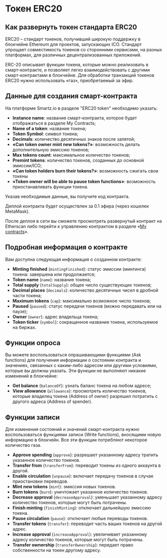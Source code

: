 # Токен ERC20
## Как развернуть токен стандарта ERC20

ERC20 – стандарт токенов, получивший широкую поддержку в блокчейне Ethereum для проектов, запускающих ICO. Стандарт упрощает совместимость токенов со сторонними сервисами, на разных платформах, для различных децентрализованных приложений.

ERC-20 описывает функции токена, которые можно реализовать в смарт-контракте, и позволяет легко взаимодействовать с другими смарт-контрактами в блокчейне. Для обработки транзакций токенов ERC20 нужно использовать «газ», приобретаемый за эфир.

## Данные для создания смарт-контракта

На платформе Smartz.io в разделе "ERC20 token" необходимо указать:

* **Instance name**: название смарт-контракта, которое будет отображаться в разделе My Contracts;
* **Name of a token**: название токена;
* **Token Symbol**: символ токена;
* **Decimals**: количество десятичных знаков после запятой;
* **«Can token owner mint new tokens?»**: возможность делать дополнительную эмиссию токенов;
* **Max tokens count**: максимальное количество токенов;
* **Premint tokens**: количество токенов, созданных до основной эмиссии/ICO;
* **«Can token holders burn their tokens?»**: возможность сжигать свои токены
* **«Token owner will be able to pause token functions»**: возможность приостанавливать функции токена.

Указав необходимые данные, вы получите код контракта.  

Деплой контракта будет осуществлен за 0.1 эфира (через кошелек MetaMask).

После деплоя в сети вы сможете просмотреть развернутый контракт на Etherscan либо перейти к управлению контрактом в разделе «[My contracts](https://platform.smartz.io/dashboard)».

## Подробная информация о контракте

Вам доступна следующая информация о созданном контракте:

* **Minting finished** (`mintingFinished`): статус эмиссии (минтинга) токена: завершена или продолжается;
* **Token name** (`name`): название токена;
* **Total supply** (`totalSupply`): общее число существующих токенов;
* **Decimal places** (`decimals`): количество десятичных чисел в дробной части токена;
* **Maximum tokens** (`cap`): максимально возможное число токенов;
* **Paused** (`paused`): статус передачи токенов (можно передавать или на паузе);
* **Owner** (`owner`): адрес владельца токена;
* **Token ticker** (`symbol`): сокращенное название токена, используемое на биржах.

## Функции опроса

Вы можете воспользоваться опрашивающими функциями (Ask functions)  для получения информации о состоянии контракта и значениях, связанных с каким-либо адресом или другими условиями, которые вы должны указать. Эти функции не выполняют никакие изменений в блокчейне:

* **Get balance** (`balanceOf`): узнать баланс токена на любом адресе;
* **View allowance** (`allowance`): просмотреть количество токенов, которые владелец токена (Address of owner) разрешил потратить с другого адреса (Address of spender).

## Функции записи

Для изменения состояний и значений смарт-контракта нужно воспользоваться функциями записи (Write functions), вносящими новую информацию в блокчейн. Все эти функции потребляют некоторое количество газа.

* **Approve spending** (`approve`): разрешает указанному адресу тратить указанное количество токенов.
* **Transfer from** (`transferFrom`): переводит токены из одного аккаунта в другой.
* **Enable circulation** (`unpause`): включает передачу токенов в случае приостановки переводов.
* **Mint new tokens** (`mint`): эмиссия новых токенов.
* **Burn tokens** (`burn`): уничтожает указанное количество токенов.
* **Decrease approval** (`decreaseApproval`): уменьшает указанному адресу количество токенов, которые могут быть потрачены.
* **Finish minting** (`finishMinting`): отключает дальнейшую эмиссию токена.
* **Pause circulation** (`pause`): отключает любые переводы токенов.
* **Transfer tokens** (`transfer`): переводит часть ваших токенов на другой адрес.
* **Increase approval** (`increaseApproval`): увеличивает указанному адресу количество токенов, которые могут быть потрачены.
* **Transfer ownership** (`transferOwnership`): передает право собственности на токен другому адресу.
